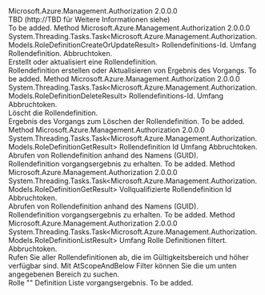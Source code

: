 <Type Name="IRoleDefinitionOperations" FullName="Microsoft.Azure.Management.Authorization.IRoleDefinitionOperations">
  <TypeSignature Language="C#" Value="public interface IRoleDefinitionOperations" />
  <TypeSignature Language="ILAsm" Value=".class public interface auto ansi abstract IRoleDefinitionOperations" />
  <TypeSignature Language="DocId" Value="T:Microsoft.Azure.Management.Authorization.IRoleDefinitionOperations" />
  <TypeSignature Language="VB.NET" Value="Public Interface IRoleDefinitionOperations" />
  <TypeSignature Language="F#" Value="type IRoleDefinitionOperations = interface" />
  <AssemblyInfo>
    <AssemblyName>Microsoft.Azure.Management.Authorization</AssemblyName>
    <AssemblyVersion>2.0.0.0</AssemblyVersion>
  </AssemblyInfo>
  <Interfaces />
  <Docs>
    <summary>
            TBD (http://TBD für Weitere Informationen siehe)
            </summary>
    <remarks>To be added.</remarks>
  </Docs>
  <Members>
    <Member MemberName="CreateOrUpdateAsync">
      <MemberSignature Language="C#" Value="public System.Threading.Tasks.Task&lt;Microsoft.Azure.Management.Authorization.Models.RoleDefinitionCreateOrUpdateResult&gt; CreateOrUpdateAsync (Guid roleDefinitionId, string scope, Microsoft.Azure.Management.Authorization.Models.RoleDefinitionCreateOrUpdateParameters parameters, System.Threading.CancellationToken cancellationToken);" />
      <MemberSignature Language="ILAsm" Value=".method public hidebysig newslot virtual instance class System.Threading.Tasks.Task`1&lt;class Microsoft.Azure.Management.Authorization.Models.RoleDefinitionCreateOrUpdateResult&gt; CreateOrUpdateAsync(valuetype System.Guid roleDefinitionId, string scope, class Microsoft.Azure.Management.Authorization.Models.RoleDefinitionCreateOrUpdateParameters parameters, valuetype System.Threading.CancellationToken cancellationToken) cil managed" />
      <MemberSignature Language="DocId" Value="M:Microsoft.Azure.Management.Authorization.IRoleDefinitionOperations.CreateOrUpdateAsync(System.Guid,System.String,Microsoft.Azure.Management.Authorization.Models.RoleDefinitionCreateOrUpdateParameters,System.Threading.CancellationToken)" />
      <MemberSignature Language="F#" Value="abstract member CreateOrUpdateAsync : Guid * string * Microsoft.Azure.Management.Authorization.Models.RoleDefinitionCreateOrUpdateParameters * System.Threading.CancellationToken -&gt; System.Threading.Tasks.Task&lt;Microsoft.Azure.Management.Authorization.Models.RoleDefinitionCreateOrUpdateResult&gt;" Usage="iRoleDefinitionOperations.CreateOrUpdateAsync (roleDefinitionId, scope, parameters, cancellationToken)" />
      <MemberType>Method</MemberType>
      <AssemblyInfo>
        <AssemblyName>Microsoft.Azure.Management.Authorization</AssemblyName>
        <AssemblyVersion>2.0.0.0</AssemblyVersion>
      </AssemblyInfo>
      <ReturnValue>
        <ReturnType>System.Threading.Tasks.Task&lt;Microsoft.Azure.Management.Authorization.Models.RoleDefinitionCreateOrUpdateResult&gt;</ReturnType>
      </ReturnValue>
      <Parameters>
        <Parameter Name="roleDefinitionId" Type="System.Guid" />
        <Parameter Name="scope" Type="System.String" />
        <Parameter Name="parameters" Type="Microsoft.Azure.Management.Authorization.Models.RoleDefinitionCreateOrUpdateParameters" />
        <Parameter Name="cancellationToken" Type="System.Threading.CancellationToken" />
      </Parameters>
      <Docs>
        <param name="roleDefinitionId">
            Rollendefinitions-Id.
            </param>
        <param name="scope">
            Umfang
            </param>
        <param name="parameters">
            Rollendefinition.
            </param>
        <param name="cancellationToken">
            Abbruchtoken.
            </param>
        <summary>
            Erstellt oder aktualisiert eine Rollendefinition.
            </summary>
        <returns>
            Rollendefinition erstellen oder Aktualisieren von Ergebnis des Vorgangs.
            </returns>
        <remarks>To be added.</remarks>
      </Docs>
    </Member>
    <Member MemberName="DeleteAsync">
      <MemberSignature Language="C#" Value="public System.Threading.Tasks.Task&lt;Microsoft.Azure.Management.Authorization.Models.RoleDefinitionDeleteResult&gt; DeleteAsync (Guid roleDefinitionId, string scope, System.Threading.CancellationToken cancellationToken);" />
      <MemberSignature Language="ILAsm" Value=".method public hidebysig newslot virtual instance class System.Threading.Tasks.Task`1&lt;class Microsoft.Azure.Management.Authorization.Models.RoleDefinitionDeleteResult&gt; DeleteAsync(valuetype System.Guid roleDefinitionId, string scope, valuetype System.Threading.CancellationToken cancellationToken) cil managed" />
      <MemberSignature Language="DocId" Value="M:Microsoft.Azure.Management.Authorization.IRoleDefinitionOperations.DeleteAsync(System.Guid,System.String,System.Threading.CancellationToken)" />
      <MemberSignature Language="F#" Value="abstract member DeleteAsync : Guid * string * System.Threading.CancellationToken -&gt; System.Threading.Tasks.Task&lt;Microsoft.Azure.Management.Authorization.Models.RoleDefinitionDeleteResult&gt;" Usage="iRoleDefinitionOperations.DeleteAsync (roleDefinitionId, scope, cancellationToken)" />
      <MemberType>Method</MemberType>
      <AssemblyInfo>
        <AssemblyName>Microsoft.Azure.Management.Authorization</AssemblyName>
        <AssemblyVersion>2.0.0.0</AssemblyVersion>
      </AssemblyInfo>
      <ReturnValue>
        <ReturnType>System.Threading.Tasks.Task&lt;Microsoft.Azure.Management.Authorization.Models.RoleDefinitionDeleteResult&gt;</ReturnType>
      </ReturnValue>
      <Parameters>
        <Parameter Name="roleDefinitionId" Type="System.Guid" />
        <Parameter Name="scope" Type="System.String" />
        <Parameter Name="cancellationToken" Type="System.Threading.CancellationToken" />
      </Parameters>
      <Docs>
        <param name="roleDefinitionId">
            Rollendefinitions-Id.
            </param>
        <param name="scope">
            Umfang
            </param>
        <param name="cancellationToken">
            Abbruchtoken.
            </param>
        <summary>
            Löscht die Rollendefinition.
            </summary>
        <returns>
            Ergebnis des Vorgangs zum Löschen der Rollendefinition.
            </returns>
        <remarks>To be added.</remarks>
      </Docs>
    </Member>
    <Member MemberName="GetAsync">
      <MemberSignature Language="C#" Value="public System.Threading.Tasks.Task&lt;Microsoft.Azure.Management.Authorization.Models.RoleDefinitionGetResult&gt; GetAsync (Guid roleDefinitionId, string scope, System.Threading.CancellationToken cancellationToken);" />
      <MemberSignature Language="ILAsm" Value=".method public hidebysig newslot virtual instance class System.Threading.Tasks.Task`1&lt;class Microsoft.Azure.Management.Authorization.Models.RoleDefinitionGetResult&gt; GetAsync(valuetype System.Guid roleDefinitionId, string scope, valuetype System.Threading.CancellationToken cancellationToken) cil managed" />
      <MemberSignature Language="DocId" Value="M:Microsoft.Azure.Management.Authorization.IRoleDefinitionOperations.GetAsync(System.Guid,System.String,System.Threading.CancellationToken)" />
      <MemberSignature Language="F#" Value="abstract member GetAsync : Guid * string * System.Threading.CancellationToken -&gt; System.Threading.Tasks.Task&lt;Microsoft.Azure.Management.Authorization.Models.RoleDefinitionGetResult&gt;" Usage="iRoleDefinitionOperations.GetAsync (roleDefinitionId, scope, cancellationToken)" />
      <MemberType>Method</MemberType>
      <AssemblyInfo>
        <AssemblyName>Microsoft.Azure.Management.Authorization</AssemblyName>
        <AssemblyVersion>2.0.0.0</AssemblyVersion>
      </AssemblyInfo>
      <ReturnValue>
        <ReturnType>System.Threading.Tasks.Task&lt;Microsoft.Azure.Management.Authorization.Models.RoleDefinitionGetResult&gt;</ReturnType>
      </ReturnValue>
      <Parameters>
        <Parameter Name="roleDefinitionId" Type="System.Guid" />
        <Parameter Name="scope" Type="System.String" />
        <Parameter Name="cancellationToken" Type="System.Threading.CancellationToken" />
      </Parameters>
      <Docs>
        <param name="roleDefinitionId">
            Rollendefinition Id
            </param>
        <param name="scope">
            Umfang
            </param>
        <param name="cancellationToken">
            Abbruchtoken.
            </param>
        <summary>
            Abrufen von Rollendefinition anhand des Namens (GUID).
            </summary>
        <returns>
            Rollendefinition vorgangsergebnis zu erhalten.
            </returns>
        <remarks>To be added.</remarks>
      </Docs>
    </Member>
    <Member MemberName="GetByIdAsync">
      <MemberSignature Language="C#" Value="public System.Threading.Tasks.Task&lt;Microsoft.Azure.Management.Authorization.Models.RoleDefinitionGetResult&gt; GetByIdAsync (string roleDefinitionId, System.Threading.CancellationToken cancellationToken);" />
      <MemberSignature Language="ILAsm" Value=".method public hidebysig newslot virtual instance class System.Threading.Tasks.Task`1&lt;class Microsoft.Azure.Management.Authorization.Models.RoleDefinitionGetResult&gt; GetByIdAsync(string roleDefinitionId, valuetype System.Threading.CancellationToken cancellationToken) cil managed" />
      <MemberSignature Language="DocId" Value="M:Microsoft.Azure.Management.Authorization.IRoleDefinitionOperations.GetByIdAsync(System.String,System.Threading.CancellationToken)" />
      <MemberSignature Language="F#" Value="abstract member GetByIdAsync : string * System.Threading.CancellationToken -&gt; System.Threading.Tasks.Task&lt;Microsoft.Azure.Management.Authorization.Models.RoleDefinitionGetResult&gt;" Usage="iRoleDefinitionOperations.GetByIdAsync (roleDefinitionId, cancellationToken)" />
      <MemberType>Method</MemberType>
      <AssemblyInfo>
        <AssemblyName>Microsoft.Azure.Management.Authorization</AssemblyName>
        <AssemblyVersion>2.0.0.0</AssemblyVersion>
      </AssemblyInfo>
      <ReturnValue>
        <ReturnType>System.Threading.Tasks.Task&lt;Microsoft.Azure.Management.Authorization.Models.RoleDefinitionGetResult&gt;</ReturnType>
      </ReturnValue>
      <Parameters>
        <Parameter Name="roleDefinitionId" Type="System.String" />
        <Parameter Name="cancellationToken" Type="System.Threading.CancellationToken" />
      </Parameters>
      <Docs>
        <param name="roleDefinitionId">
            Vollqualifizierte Rollendefinition Id
            </param>
        <param name="cancellationToken">
            Abbruchtoken.
            </param>
        <summary>
            Abrufen von Rollendefinition anhand des Namens (GUID).
            </summary>
        <returns>
            Rollendefinition vorgangsergebnis zu erhalten.
            </returns>
        <remarks>To be added.</remarks>
      </Docs>
    </Member>
    <Member MemberName="ListAsync">
      <MemberSignature Language="C#" Value="public System.Threading.Tasks.Task&lt;Microsoft.Azure.Management.Authorization.Models.RoleDefinitionListResult&gt; ListAsync (string scope, Microsoft.Azure.Management.Authorization.Models.ListDefinitionFilterParameters parameters, System.Threading.CancellationToken cancellationToken);" />
      <MemberSignature Language="ILAsm" Value=".method public hidebysig newslot virtual instance class System.Threading.Tasks.Task`1&lt;class Microsoft.Azure.Management.Authorization.Models.RoleDefinitionListResult&gt; ListAsync(string scope, class Microsoft.Azure.Management.Authorization.Models.ListDefinitionFilterParameters parameters, valuetype System.Threading.CancellationToken cancellationToken) cil managed" />
      <MemberSignature Language="DocId" Value="M:Microsoft.Azure.Management.Authorization.IRoleDefinitionOperations.ListAsync(System.String,Microsoft.Azure.Management.Authorization.Models.ListDefinitionFilterParameters,System.Threading.CancellationToken)" />
      <MemberSignature Language="F#" Value="abstract member ListAsync : string * Microsoft.Azure.Management.Authorization.Models.ListDefinitionFilterParameters * System.Threading.CancellationToken -&gt; System.Threading.Tasks.Task&lt;Microsoft.Azure.Management.Authorization.Models.RoleDefinitionListResult&gt;" Usage="iRoleDefinitionOperations.ListAsync (scope, parameters, cancellationToken)" />
      <MemberType>Method</MemberType>
      <AssemblyInfo>
        <AssemblyName>Microsoft.Azure.Management.Authorization</AssemblyName>
        <AssemblyVersion>2.0.0.0</AssemblyVersion>
      </AssemblyInfo>
      <ReturnValue>
        <ReturnType>System.Threading.Tasks.Task&lt;Microsoft.Azure.Management.Authorization.Models.RoleDefinitionListResult&gt;</ReturnType>
      </ReturnValue>
      <Parameters>
        <Parameter Name="scope" Type="System.String" />
        <Parameter Name="parameters" Type="Microsoft.Azure.Management.Authorization.Models.ListDefinitionFilterParameters" />
        <Parameter Name="cancellationToken" Type="System.Threading.CancellationToken" />
      </Parameters>
      <Docs>
        <param name="scope">
            Umfang
            </param>
        <param name="parameters">
            Rolle Definitionen filtert.
            </param>
        <param name="cancellationToken">
            Abbruchtoken.
            </param>
        <summary>
            Rufen Sie aller Rollendefinitionen ab, die im Gültigkeitsbereich und höher verfügbar sind.
            Mit AtScopeAndBelow Filter können Sie die um unten angegebenen Bereich zu suchen.
            </summary>
        <returns>
            Rolle "" Definition Liste vorgangsergebnis.
            </returns>
        <remarks>To be added.</remarks>
      </Docs>
    </Member>
  </Members>
</Type>